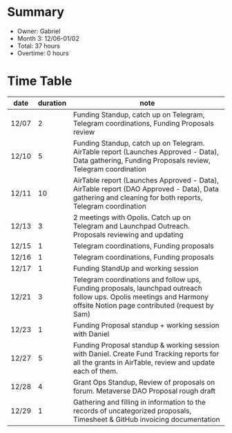 # Summary
* Owner: Gabriel
* Month 3: 12/06-01/02
* Total: 37 hours
* Overtime: 0 hours

# Time Table
| date  | duration  |  note |
|-------|-----------|-------|
| 12/07 |     2     | Funding Standup, catch up on Telegram, Telegram coordinations, Funding Proposals review  |
| 12/10 |     5     | Funding Standup, catch up on Telegram. AirTable report (Launches Approved - Data), Data gathering, Funding Proposals review, Telegram coordination  |
| 12/11 |    10     | AirTable report (Launches Approved - Data), AirTable report (DAO Approved - Data), Data gathering and cleaning for both reports, Telegram coordination  |
| 12/13 |     3     | 2 meetings with Opolis. Catch up on Telegram and Launchpad Outreach. Proposals reviewing and updating   |
| 12/15 |     1     | Telegram coordinations, Funding proposals   |
| 12/16 |     1     | Telegram coordinations, Funding proposals   |
| 12/17 |     1     | Funding StandUp and working session   |
| 12/21 |     3     | Telegram coordinations and follow ups, Funding proposals, launchpad outreach follow ups. Opolis meetings and Harmony offsite Notion page contributed (request by Sam)    |
| 12/23 |     1     | Funding Proposal standup + working session with Daniel    |
| 12/27 |     5     | Funding Proposal standup & working session with Daniel. Create Fund Tracking reports for all the grants in AirTable, review and update each of them.   |
| 12/28 |     4     | Grant Ops Standup,  Review of proposals on forum. Metaverse DAO Proposal rough draft  |
| 12/29 |     1     | Gathering and filling in information to the records of uncategorized proposals, Timesheet & GitHub invoicing documentation   |
